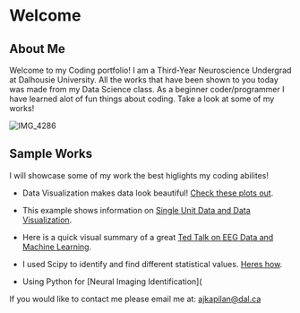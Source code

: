 # Welcome

## About Me
Welcome to my Coding portfolio! I am a Third-Year Neuroscience Undergrad at Dalhousie University. All the works that have been shown to you today was made from my Data Science class. As a beginner coder/programmer I have learned alot of fun things about coding. Take a look at some of my works!

![IMG_4286](https://user-images.githubusercontent.com/94637743/142765958-fdb2c399-764d-44ae-b32d-7f7a44bcdfcf.jpg)





## Sample Works

I will showcase some of my work the best higlights my coding abilites!

- Data Visualization makes data look beautiful! [Check these plots out](Data_Visualization.md).  

- This example shows information on [Single Unit Data and Data Visualization](Single_Unit_PSTH_Plots.md).

- Here is a quick visual summary of a great [Ted Talk on EEG Data and Machine Learning](EEG_Mach_TT.md).

- I used Scipy to identify and find different statistical values. [Heres how](One_Tailed_Ttest_EDA.md). 

- Using Python for [Neural Imaging Identification](

If you would like to contact me please email me at:
[ajkapilan@dal.ca](mailto:ajkapilan@dal.ca)
